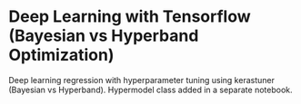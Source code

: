 # Deep Learning with Tensorflow (Bayesian vs Hyperband Optimization)
Deep learning regression with hyperparameter tuning using kerastuner (Bayesian vs Hyperband).
Hypermodel class added in a separate notebook.
